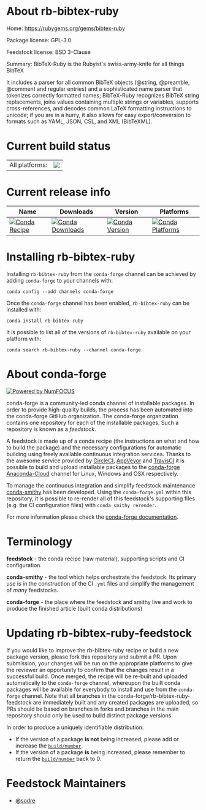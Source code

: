 About rb-bibtex-ruby
====================

Home: https://rubygems.org/gems/bibtex-ruby

Package license: GPL-3.0

Feedstock license: BSD 3-Clause

Summary: BibTeX-Ruby is the Rubyist's swiss-army-knife for all things BibTeX

It includes a parser for all common BibTeX objects (@string, @preamble,
@comment and regular entries) and a sophisticated name parser that tokenizes
correctly formatted names; BibTeX-Ruby recognizes BibTeX string replacements,
joins values containing multiple strings or variables, supports
cross-references, and decodes common LaTeX formatting instructions to unicode;
if you are in a hurry, it also allows for easy export/conversion to formats
such as YAML, JSON, CSL, and XML (BibTeXML).


Current build status
====================


<table><tr><td>All platforms:</td>
    <td>
      <a href="https://dev.azure.com/conda-forge/feedstock-builds/_build/latest?definitionId=7648&branchName=master">
        <img src="https://dev.azure.com/conda-forge/feedstock-builds/_apis/build/status/rb-bibtex-ruby-feedstock?branchName=master">
      </a>
    </td>
  </tr>
</table>

Current release info
====================

| Name | Downloads | Version | Platforms |
| --- | --- | --- | --- |
| [![Conda Recipe](https://img.shields.io/badge/recipe-rb--bibtex--ruby-green.svg)](https://anaconda.org/conda-forge/rb-bibtex-ruby) | [![Conda Downloads](https://img.shields.io/conda/dn/conda-forge/rb-bibtex-ruby.svg)](https://anaconda.org/conda-forge/rb-bibtex-ruby) | [![Conda Version](https://img.shields.io/conda/vn/conda-forge/rb-bibtex-ruby.svg)](https://anaconda.org/conda-forge/rb-bibtex-ruby) | [![Conda Platforms](https://img.shields.io/conda/pn/conda-forge/rb-bibtex-ruby.svg)](https://anaconda.org/conda-forge/rb-bibtex-ruby) |

Installing rb-bibtex-ruby
=========================

Installing `rb-bibtex-ruby` from the `conda-forge` channel can be achieved by adding `conda-forge` to your channels with:

```
conda config --add channels conda-forge
```

Once the `conda-forge` channel has been enabled, `rb-bibtex-ruby` can be installed with:

```
conda install rb-bibtex-ruby
```

It is possible to list all of the versions of `rb-bibtex-ruby` available on your platform with:

```
conda search rb-bibtex-ruby --channel conda-forge
```


About conda-forge
=================

[![Powered by NumFOCUS](https://img.shields.io/badge/powered%20by-NumFOCUS-orange.svg?style=flat&colorA=E1523D&colorB=007D8A)](http://numfocus.org)

conda-forge is a community-led conda channel of installable packages.
In order to provide high-quality builds, the process has been automated into the
conda-forge GitHub organization. The conda-forge organization contains one repository
for each of the installable packages. Such a repository is known as a *feedstock*.

A feedstock is made up of a conda recipe (the instructions on what and how to build
the package) and the necessary configurations for automatic building using freely
available continuous integration services. Thanks to the awesome service provided by
[CircleCI](https://circleci.com/), [AppVeyor](https://www.appveyor.com/)
and [TravisCI](https://travis-ci.com/) it is possible to build and upload installable
packages to the [conda-forge](https://anaconda.org/conda-forge)
[Anaconda-Cloud](https://anaconda.org/) channel for Linux, Windows and OSX respectively.

To manage the continuous integration and simplify feedstock maintenance
[conda-smithy](https://github.com/conda-forge/conda-smithy) has been developed.
Using the ``conda-forge.yml`` within this repository, it is possible to re-render all of
this feedstock's supporting files (e.g. the CI configuration files) with ``conda smithy rerender``.

For more information please check the [conda-forge documentation](https://conda-forge.org/docs/).

Terminology
===========

**feedstock** - the conda recipe (raw material), supporting scripts and CI configuration.

**conda-smithy** - the tool which helps orchestrate the feedstock.
                   Its primary use is in the construction of the CI ``.yml`` files
                   and simplify the management of *many* feedstocks.

**conda-forge** - the place where the feedstock and smithy live and work to
                  produce the finished article (built conda distributions)


Updating rb-bibtex-ruby-feedstock
=================================

If you would like to improve the rb-bibtex-ruby recipe or build a new
package version, please fork this repository and submit a PR. Upon submission,
your changes will be run on the appropriate platforms to give the reviewer an
opportunity to confirm that the changes result in a successful build. Once
merged, the recipe will be re-built and uploaded automatically to the
`conda-forge` channel, whereupon the built conda packages will be available for
everybody to install and use from the `conda-forge` channel.
Note that all branches in the conda-forge/rb-bibtex-ruby-feedstock are
immediately built and any created packages are uploaded, so PRs should be based
on branches in forks and branches in the main repository should only be used to
build distinct package versions.

In order to produce a uniquely identifiable distribution:
 * If the version of a package **is not** being increased, please add or increase
   the [``build/number``](https://conda.io/docs/user-guide/tasks/build-packages/define-metadata.html#build-number-and-string).
 * If the version of a package **is** being increased, please remember to return
   the [``build/number``](https://conda.io/docs/user-guide/tasks/build-packages/define-metadata.html#build-number-and-string)
   back to 0.

Feedstock Maintainers
=====================

* [@sodre](https://github.com/sodre/)

